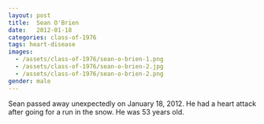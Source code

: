 ```yaml
---
layout: post
title:  Sean O'Brien
date:   2012-01-18
categories: class-of-1976
tags: heart-disease
images:
  - /assets/class-of-1976/sean-o-brien-1.png
  - /assets/class-of-1976/sean-o-brien-2.jpg
  - /assets/class-of-1976/sean-o-brien-2.png
gender: male
---
```

Sean passed away unexpectedly on January 18, 2012. He had a heart attack after going for a run in the snow. He was 53 years old.
